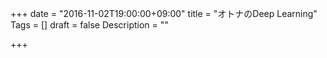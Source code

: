 +++
date = "2016-11-02T19:00:00+09:00"
title = "オトナのDeep Learning"
Tags = []
draft = false
Description = ""

+++
